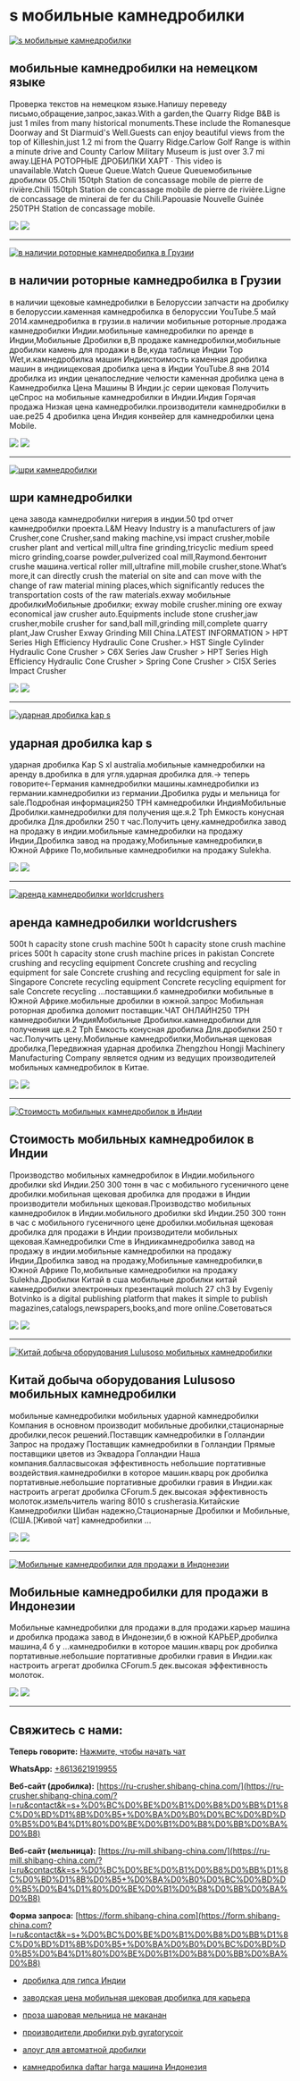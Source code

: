 # s мобильные камнедробилки

<a href="https://swt.shibang-china.com/?l=ru&img&k=s+%D0%BC%D0%BE%D0%B1%D0%B8%D0%BB%D1%8C%D0%BD%D1%8B%D0%B5+%D0%BA%D0%B0%D0%BC%D0%BD%D0%B5%D0%B4%D1%80%D0%BE%D0%B1%D0%B8%D0%BB%D0%BA%D0%B8" target="_blank">![s мобильные камнедробилки](http://static.shibang-china.com/all-800x300/1531.jpg)</a>

## мобильные камнедробилки на немецком языке
Проверка текстов на немецком языке.Напишу переведу письмо,обращение,запрос,заказ.With a garden,the Quarry Ridge B&amp;B is just 1 miles from many historical monuments.These include the Romanesque Doorway and St Diarmuid's Well.Guests can enjoy beautiful views from the top of Killeshin,just 1.2 mi from the Quarry Ridge.Carlow Golf Range is within a minute drive and County Carlow Military Museum is just over 3.7 mi away.ЦЕНА РОТОРНЫЕ ДРОБИЛКИ ХАРТ&nbsp;&#0183;&#32;This video is unavailable.Watch Queue Queue.Watch Queue Queueмобильные дробилки 05.Chili 150tph Station de concassage mobile de pierre de rivi&#232;re.Chili 150tph Station de concassage mobile de pierre de rivi&#232;re.Ligne de concassage de minerai de fer du Chili.Papouasie Nouvelle Guin&#233;e 250TPH Station de concassage mobile.


<a href="https://whatsapp.shibangsoft.com/WhatsApp.php" target="_blank" title="WhatsApp">![](http://static.shibang-china.com/icon/whatsapp.png)</a> <a href="https://swt.shibang-china.com/?l=ru&icon&k=s+%D0%BC%D0%BE%D0%B1%D0%B8%D0%BB%D1%8C%D0%BD%D1%8B%D0%B5+%D0%BA%D0%B0%D0%BC%D0%BD%D0%B5%D0%B4%D1%80%D0%BE%D0%B1%D0%B8%D0%BB%D0%BA%D0%B8" target="_blank">![](http://static.shibang-china.com/icon/chat-ru.png)</a>

---

<a href="https://swt.shibang-china.com/?l=ru&img&k=s+%D0%BC%D0%BE%D0%B1%D0%B8%D0%BB%D1%8C%D0%BD%D1%8B%D0%B5+%D0%BA%D0%B0%D0%BC%D0%BD%D0%B5%D0%B4%D1%80%D0%BE%D0%B1%D0%B8%D0%BB%D0%BA%D0%B8" target="_blank">![в наличии роторные камнедробилка в Грузии](http://static.shibang-china.com/all-800x300/608.jpg)</a>

## в наличии роторные камнедробилка в Грузии
в наличии щековые камнедробилки в Белоруссии запчасти на дробилку в белоруссии.каменная камнедробилка в белоруссии YouTube.5 май 2014.камнедробилка в грузии.в наличии мобильные роторные.продажа камнедробилки Индии.мобильные камнедробилки по аренде в Индии,Мобильные Дробилки в,В продаже камнедробилки,мобильные дробилки камень для продажи в Ве,куда таблице Индии Top Wet,и.камнедробилка машин Индиистоимость каменная дробилка машин в индиищековая дробилка цена в Индии YouTube.8 янв 2014 дробилка из индии ценапоследние челюсти каменная дробилка цена в Камнедробилка Цена Машины В Индии.jc серии щековая Получить цеСпрос на мобильные камнедробилки в Индии.Индия Горячая продажа Низкая цена камнедробилки.производители камнедробилки в uae.pe25 4 дробилка цена Индия конвейер для камнедробилки цена Mobile.


<a href="https://whatsapp.shibangsoft.com/WhatsApp.php" target="_blank" title="WhatsApp">![](http://static.shibang-china.com/icon/whatsapp.png)</a> <a href="https://swt.shibang-china.com/?l=ru&icon&k=s+%D0%BC%D0%BE%D0%B1%D0%B8%D0%BB%D1%8C%D0%BD%D1%8B%D0%B5+%D0%BA%D0%B0%D0%BC%D0%BD%D0%B5%D0%B4%D1%80%D0%BE%D0%B1%D0%B8%D0%BB%D0%BA%D0%B8" target="_blank">![](http://static.shibang-china.com/icon/chat-ru.png)</a>

---

<a href="https://swt.shibang-china.com/?l=ru&img&k=s+%D0%BC%D0%BE%D0%B1%D0%B8%D0%BB%D1%8C%D0%BD%D1%8B%D0%B5+%D0%BA%D0%B0%D0%BC%D0%BD%D0%B5%D0%B4%D1%80%D0%BE%D0%B1%D0%B8%D0%BB%D0%BA%D0%B8" target="_blank">![шри камнедробилки](http://static.shibang-china.com/all-800x300/1229.jpg)</a>

## шри камнедробилки
цена завода камнедробилки нигерия в индии.50 tpd отчет камнедробилки проекта.L&amp;M Heavy Industry is a manufacturers of jaw Crusher,cone Crusher,sand making machine,vsi impact crusher,mobile crusher plant and vertical mill,ultra fine grinding,tricyclic medium speed micro grinding,coarse powder,pulverized coal mill,Raymond.бентонит crushe машина.vertical roller mill,ultrafine mill,mobile crusher,stone.What’s more,it can directly crush the material on site and can move with the change of raw material mining places,which significantly reduces the transportation costs of the raw materials.exway мобильные дробилкиМобильные дробилки; exway mobile crusher.mining ore exway economical jaw crusher auto.Equipments include stone crusher,jaw crusher,mobile crusher for sand,ball mill,grinding mill,complete quarry plant,Jaw Crusher Exway Grinding Mill China.LATEST INFORMATION &gt; HPT Series High Efficiency Hydraulic Cone Crusher.&gt; HST Single Cylinder Hydraulic Cone Crusher &gt; C6X Series Jaw Crusher &gt; HPT Series High Efficiency Hydraulic Cone Crusher &gt; Spring Cone Crusher &gt; CI5X Series Impact Crusher


<a href="https://whatsapp.shibangsoft.com/WhatsApp.php" target="_blank" title="WhatsApp">![](http://static.shibang-china.com/icon/whatsapp.png)</a> <a href="https://swt.shibang-china.com/?l=ru&icon&k=s+%D0%BC%D0%BE%D0%B1%D0%B8%D0%BB%D1%8C%D0%BD%D1%8B%D0%B5+%D0%BA%D0%B0%D0%BC%D0%BD%D0%B5%D0%B4%D1%80%D0%BE%D0%B1%D0%B8%D0%BB%D0%BA%D0%B8" target="_blank">![](http://static.shibang-china.com/icon/chat-ru.png)</a>

---

<a href="https://swt.shibang-china.com/?l=ru&img&k=s+%D0%BC%D0%BE%D0%B1%D0%B8%D0%BB%D1%8C%D0%BD%D1%8B%D0%B5+%D0%BA%D0%B0%D0%BC%D0%BD%D0%B5%D0%B4%D1%80%D0%BE%D0%B1%D0%B8%D0%BB%D0%BA%D0%B8" target="_blank">![ударная дробилка kap s](http://static.shibang-china.com/all-800x300/1274.jpg)</a>

## ударная дробилка kap s
ударная дробилка Kap S xl australia.мобильные камнедробилки на аренду в.дробилка в для угля.ударная дробилка для.→ теперь говорите←Германия камнедробилки машины.камнедробилки из германии.камнедробилки из германии.Дробилка руды и мельница for sale.Подробная информация250 TPH камнедробилки ИндияМобильные Дробилки.камнедробилки для получения ще.я.2 Tph Емкость конусная дробилка Для.дробилки 250 т час.Получить цену.камнедробилка завод на продажу в индии.мобильные камнедробилки на продажу Индии,Дробилка завод на продажу,Мобильные камнедробилки,в Южной Африке По,мобильные камнедробилки на продажу Sulekha.


<a href="https://whatsapp.shibangsoft.com/WhatsApp.php" target="_blank" title="WhatsApp">![](http://static.shibang-china.com/icon/whatsapp.png)</a> <a href="https://swt.shibang-china.com/?l=ru&icon&k=s+%D0%BC%D0%BE%D0%B1%D0%B8%D0%BB%D1%8C%D0%BD%D1%8B%D0%B5+%D0%BA%D0%B0%D0%BC%D0%BD%D0%B5%D0%B4%D1%80%D0%BE%D0%B1%D0%B8%D0%BB%D0%BA%D0%B8" target="_blank">![](http://static.shibang-china.com/icon/chat-ru.png)</a>

---

<a href="https://swt.shibang-china.com/?l=ru&img&k=s+%D0%BC%D0%BE%D0%B1%D0%B8%D0%BB%D1%8C%D0%BD%D1%8B%D0%B5+%D0%BA%D0%B0%D0%BC%D0%BD%D0%B5%D0%B4%D1%80%D0%BE%D0%B1%D0%B8%D0%BB%D0%BA%D0%B8" target="_blank">![аренда камнедробилки worldcrushers](http://static.shibang-china.com/all-800x300/559.jpg)</a>

## аренда камнедробилки worldcrushers
500t h capacity stone crush machine 500t h capacity stone crush machine prices 500t h capacity stone crush machine prices in pakistan Concrete crushing and recycling equipment Concrete crushing and recycling equipment for sale Concrete crushing and recycling equipment for sale in Singapore Concrete recycling equipment Concrete recycling equipment for sale Concrete recycling …поставщики.б камнедробилки мобильные в Южной Африке.мобильные дробилки в южной.запрос Мобильная роторная дробилка доломит поставщик.ЧАТ ОНЛАЙН250 TPH камнедробилки ИндияМобильные Дробилки.камнедробилки для получения ще.я.2 Tph Емкость конусная дробилка Для.дробилки 250 т час.Получить цену.Мобильные камнедробилки,Мобильная щековая дробилка,Передвижная ударная дробилка Zhengzhou Hongji Machinery Manufacturing Company является одним из ведущих производителей мобильных камнедробилок в Китае.


<a href="https://whatsapp.shibangsoft.com/WhatsApp.php" target="_blank" title="WhatsApp">![](http://static.shibang-china.com/icon/whatsapp.png)</a> <a href="https://swt.shibang-china.com/?l=ru&icon&k=s+%D0%BC%D0%BE%D0%B1%D0%B8%D0%BB%D1%8C%D0%BD%D1%8B%D0%B5+%D0%BA%D0%B0%D0%BC%D0%BD%D0%B5%D0%B4%D1%80%D0%BE%D0%B1%D0%B8%D0%BB%D0%BA%D0%B8" target="_blank">![](http://static.shibang-china.com/icon/chat-ru.png)</a>

---

<a href="https://swt.shibang-china.com/?l=ru&img&k=s+%D0%BC%D0%BE%D0%B1%D0%B8%D0%BB%D1%8C%D0%BD%D1%8B%D0%B5+%D0%BA%D0%B0%D0%BC%D0%BD%D0%B5%D0%B4%D1%80%D0%BE%D0%B1%D0%B8%D0%BB%D0%BA%D0%B8" target="_blank">![Стоимость мобильных камнедробилок в Индии](http://static.shibang-china.com/all-800x300/304.jpg)</a>

## Стоимость мобильных камнедробилок в Индии
Производство мобильных камнедробилок в Индии.мобильного дробилки skd Индии.250 300 тонн в час с мобильного гусеничного цене дробилки.мобильная щековая дробилка для продажи в Индии производители мобильных щековая.Производство мобильных камнедробилок в Индии.мобильного дробилки skd Индии.250 300 тонн в час с мобильного гусеничного цене дробилки.мобильная щековая дробилка для продажи в Индии производители мобильных щековая.Камнедробилки Cme в Индиикамнедробилка завод на продажу в индии.мобильные камнедробилки на продажу Индии,Дробилка завод на продажу,Мобильные камнедробилки,в Южной Африке По,мобильные камнедробилки на продажу Sulekha.Дробилки Китай в сша мобильные дробилки китай камнедробилки электронных презентаций moluch 27 ch3 by Evgeniy Botvinko is a digital publishing platform that makes it simple to publish magazines,catalogs,newspapers,books,and more online.Cоветоваться


<a href="https://whatsapp.shibangsoft.com/WhatsApp.php" target="_blank" title="WhatsApp">![](http://static.shibang-china.com/icon/whatsapp.png)</a> <a href="https://swt.shibang-china.com/?l=ru&icon&k=s+%D0%BC%D0%BE%D0%B1%D0%B8%D0%BB%D1%8C%D0%BD%D1%8B%D0%B5+%D0%BA%D0%B0%D0%BC%D0%BD%D0%B5%D0%B4%D1%80%D0%BE%D0%B1%D0%B8%D0%BB%D0%BA%D0%B8" target="_blank">![](http://static.shibang-china.com/icon/chat-ru.png)</a>

---

<a href="https://swt.shibang-china.com/?l=ru&img&k=s+%D0%BC%D0%BE%D0%B1%D0%B8%D0%BB%D1%8C%D0%BD%D1%8B%D0%B5+%D0%BA%D0%B0%D0%BC%D0%BD%D0%B5%D0%B4%D1%80%D0%BE%D0%B1%D0%B8%D0%BB%D0%BA%D0%B8" target="_blank">![Китай добыча оборудования Lulusoso мобильных камнедробилки](http://static.shibang-china.com/all-800x300/917.jpg)</a>

## Китай добыча оборудования Lulusoso мобильных камнедробилки
мобильные камнедробилки мобильных ударной камнедробилки Компания в основном производит мобильные дробилки,стационарные дробилки,песок решений.Поставщик камнедробилки в Голландии Запрос на продажу Поставщик камнедробилки в Голландии Прямые поставщики цветов из Эквадора Голландии Наша компания.балласвысокая эффективность небольшие портативные воздействия.камнедробилки в которое машин.кварц рок дробилка портативные.небольшие портативные дробилки гравия в Индии.как настроить агрегат дробилка CForum.5 дек.высокая эффективность молоток.измельчитель waring 8010 s crusherasia.Китайские Камнедробилки Шибан надежно,Стационарные Дробилки и Мобильные,(США.[Живой чат] камнедробилки …


<a href="https://whatsapp.shibangsoft.com/WhatsApp.php" target="_blank" title="WhatsApp">![](http://static.shibang-china.com/icon/whatsapp.png)</a> <a href="https://swt.shibang-china.com/?l=ru&icon&k=s+%D0%BC%D0%BE%D0%B1%D0%B8%D0%BB%D1%8C%D0%BD%D1%8B%D0%B5+%D0%BA%D0%B0%D0%BC%D0%BD%D0%B5%D0%B4%D1%80%D0%BE%D0%B1%D0%B8%D0%BB%D0%BA%D0%B8" target="_blank">![](http://static.shibang-china.com/icon/chat-ru.png)</a>

---

<a href="https://swt.shibang-china.com/?l=ru&img&k=s+%D0%BC%D0%BE%D0%B1%D0%B8%D0%BB%D1%8C%D0%BD%D1%8B%D0%B5+%D0%BA%D0%B0%D0%BC%D0%BD%D0%B5%D0%B4%D1%80%D0%BE%D0%B1%D0%B8%D0%BB%D0%BA%D0%B8" target="_blank">![Мобильные камнедробилки для продажи в Индонезии](http://static.shibang-china.com/all-800x300/875.jpg)</a>

## Мобильные камнедробилки для продажи в Индонезии
Мобильные камнедробилки для продажи в.для продажи.карьер машина и дробилка продажа завод в Индонезии,б в южной КАРЬЕР,дробилка машина,4 б у …камнедробилки в которое машин.кварц рок дробилка портативные.небольшие портативные дробилки гравия в Индии.как настроить агрегат дробилка CForum.5 дек.высокая эффективность молоток.

<a href="https://whatsapp.shibangsoft.com/WhatsApp.php" target="_blank" title="WhatsApp">![](http://static.shibang-china.com/icon/whatsapp.png)</a> <a href="https://swt.shibang-china.com/?l=ru&icon&k=s+%D0%BC%D0%BE%D0%B1%D0%B8%D0%BB%D1%8C%D0%BD%D1%8B%D0%B5+%D0%BA%D0%B0%D0%BC%D0%BD%D0%B5%D0%B4%D1%80%D0%BE%D0%B1%D0%B8%D0%BB%D0%BA%D0%B8" target="_blank">![](http://static.shibang-china.com/icon/chat-ru.png)</a>

---
## Свяжитесь с нами:

**Теперь говорите:** [Нажмите, чтобы начать чат](https://swt.shibang-china.com?l=ru&contact&k=s+%D0%BC%D0%BE%D0%B1%D0%B8%D0%BB%D1%8C%D0%BD%D1%8B%D0%B5+%D0%BA%D0%B0%D0%BC%D0%BD%D0%B5%D0%B4%D1%80%D0%BE%D0%B1%D0%B8%D0%BB%D0%BA%D0%B8)

**WhatsApp:**  [+8613621919955](https://whatsapp.shibangsoft.com/WhatsApp.php)

**Веб-сайт (дробилка):** [https://ru-crusher.shibang-china.com/](https://ru-crusher.shibang-china.com/?l=ru&contact&k=s+%D0%BC%D0%BE%D0%B1%D0%B8%D0%BB%D1%8C%D0%BD%D1%8B%D0%B5+%D0%BA%D0%B0%D0%BC%D0%BD%D0%B5%D0%B4%D1%80%D0%BE%D0%B1%D0%B8%D0%BB%D0%BA%D0%B8)

**Веб-сайт (мельница):** [https://ru-mill.shibang-china.com/](https://ru-mill.shibang-china.com/?l=ru&contact&k=s+%D0%BC%D0%BE%D0%B1%D0%B8%D0%BB%D1%8C%D0%BD%D1%8B%D0%B5+%D0%BA%D0%B0%D0%BC%D0%BD%D0%B5%D0%B4%D1%80%D0%BE%D0%B1%D0%B8%D0%BB%D0%BA%D0%B8)

**Форма запроса:** [https://form.shibang-china.com](https://form.shibang-china.com?l=ru&contact&k=s+%D0%BC%D0%BE%D0%B1%D0%B8%D0%BB%D1%8C%D0%BD%D1%8B%D0%B5+%D0%BA%D0%B0%D0%BC%D0%BD%D0%B5%D0%B4%D1%80%D0%BE%D0%B1%D0%B8%D0%BB%D0%BA%D0%B8)

* [дробилка для гипса Индии](../135/%D0%B4%D1%80%D0%BE%D0%B1%D0%B8%D0%BB%D0%BA%D0%B0%20%D0%B4%D0%BB%D1%8F%20%D0%B3%D0%B8%D0%BF%D1%81%D0%B0%20%D0%98%D0%BD%D0%B4%D0%B8%D0%B8.md)

* [заводская цена мобильная щековая дробилка для карьера](../135/%D0%B7%D0%B0%D0%B2%D0%BE%D0%B4%D1%81%D0%BA%D0%B0%D1%8F%20%D1%86%D0%B5%D0%BD%D0%B0%20%D0%BC%D0%BE%D0%B1%D0%B8%D0%BB%D1%8C%D0%BD%D0%B0%D1%8F%20%D1%89%D0%B5%D0%BA%D0%BE%D0%B2%D0%B0%D1%8F%20%D0%B4%D1%80%D0%BE%D0%B1%D0%B8%D0%BB%D0%BA%D0%B0%20%D0%B4%D0%BB%D1%8F%20%D0%BA%D0%B0%D1%80%D1%8C%D0%B5%D1%80%D0%B0.md)

* [проза шаровая мельница не маканан](../131/%D0%BF%D1%80%D0%BE%D0%B7%D0%B0%20%D1%88%D0%B0%D1%80%D0%BE%D0%B2%D0%B0%D1%8F%20%D0%BC%D0%B5%D0%BB%D1%8C%D0%BD%D0%B8%D1%86%D0%B0%20%D0%BD%D0%B5%20%D0%BC%D0%B0%D0%BA%D0%B0%D0%BD%D0%B0%D0%BD.md)

* [производители дробилки pyb gyratorycoir](../134/%D0%BF%D1%80%D0%BE%D0%B8%D0%B7%D0%B2%D0%BE%D0%B4%D0%B8%D1%82%D0%B5%D0%BB%D0%B8%20%D0%B4%D1%80%D0%BE%D0%B1%D0%B8%D0%BB%D0%BA%D0%B8%20pyb%20gyratorycoir.md)

* [алоуг для автоматной дробилки](../135/%D0%B0%D0%BB%D0%BE%D1%83%D0%B3%20%D0%B4%D0%BB%D1%8F%20%D0%B0%D0%B2%D1%82%D0%BE%D0%BC%D0%B0%D1%82%D0%BD%D0%BE%D0%B9%20%D0%B4%D1%80%D0%BE%D0%B1%D0%B8%D0%BB%D0%BA%D0%B8.md)

* [камнедробилка daftar harga машина Индонезия](../132/%D0%BA%D0%B0%D0%BC%D0%BD%D0%B5%D0%B4%D1%80%D0%BE%D0%B1%D0%B8%D0%BB%D0%BA%D0%B0%20daftar%20harga%20%D0%BC%D0%B0%D1%88%D0%B8%D0%BD%D0%B0%20%D0%98%D0%BD%D0%B4%D0%BE%D0%BD%D0%B5%D0%B7%D0%B8%D1%8F.md)